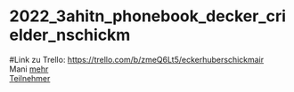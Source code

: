 # 2022_3ahitn_phonebook_decker_crielder_nschickm

#Link zu Trello:
https://trello.com/b/zmeQ6Lt5/eckerhuberschickmair </br>
Mani [mehr](about_me.md) </br>
[Teilnehmer](whatabout.md) </br>

